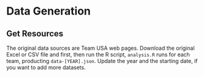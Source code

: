 # Data Generation

## Get Resources

The original data sources are Team USA web pages. Download the original Excel or CSV file and first, then run the R script, ```analysis.R``` runs for each team, producting ```data-[YEAR].json```. Update the year and the starting date, if you want to add more datasets.